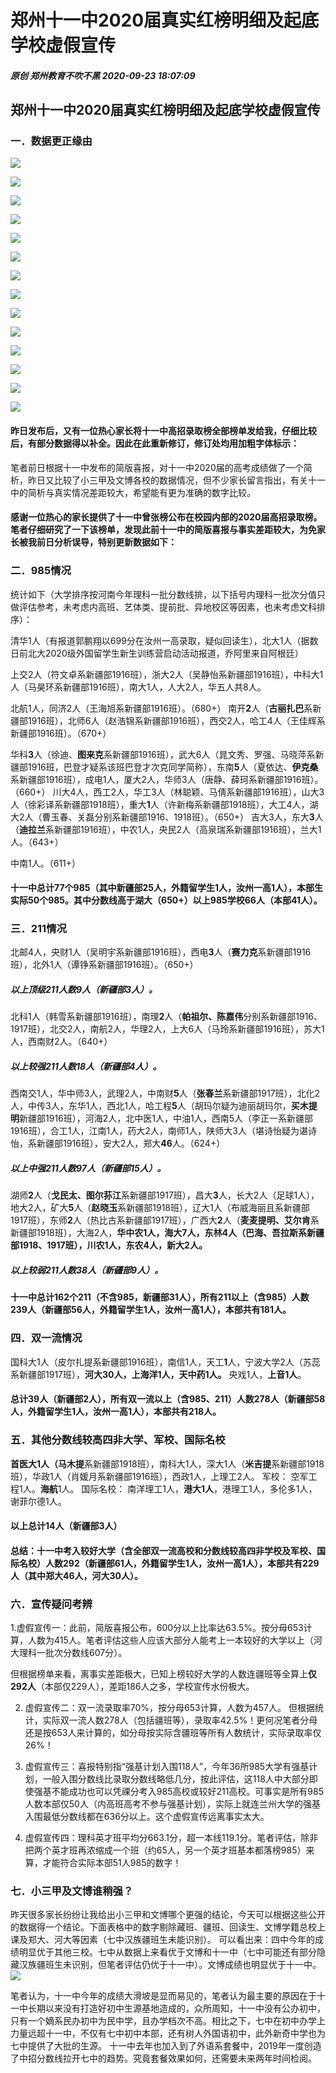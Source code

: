 # 郑州十一中2020届真实红榜明细及起底学校虚假宣传
##### 原创 郑州教育不吹不黑 2020-09-23 18:07:09
## 郑州十一中2020届真实红榜明细及起底学校虚假宣传

### 一．数据更正缘由

![](https://raw.githubusercontent.com/zzgrb2020/zzgrb2020/master/files/zz11z01.jpg)

![](https://raw.githubusercontent.com/zzgrb2020/zzgrb2020/master/files/zz11z02.jpg)

![](https://raw.githubusercontent.com/zzgrb2020/zzgrb2020/master/files/zz11z03.jpg)

![](https://raw.githubusercontent.com/zzgrb2020/zzgrb2020/master/files/zz11z04.jpg)

![](https://raw.githubusercontent.com/zzgrb2020/zzgrb2020/master/files/zz11z05.jpg)

![](https://raw.githubusercontent.com/zzgrb2020/zzgrb2020/master/files/zz11z06.jpg)

![](https://raw.githubusercontent.com/zzgrb2020/zzgrb2020/master/files/zz11z07.jpg)

![](https://raw.githubusercontent.com/zzgrb2020/zzgrb2020/master/files/zz11z08.jpg)

![](https://raw.githubusercontent.com/zzgrb2020/zzgrb2020/master/files/zz11z09.jpg)

![](https://raw.githubusercontent.com/zzgrb2020/zzgrb2020/master/files/zz11z10.jpg)

![](https://raw.githubusercontent.com/zzgrb2020/zzgrb2020/master/files/zz11z11.jpg)

![](https://raw.githubusercontent.com/zzgrb2020/zzgrb2020/master/files/zz11z12.jpg)

![](https://raw.githubusercontent.com/zzgrb2020/zzgrb2020/master/files/zz11z13.jpg)

![](https://raw.githubusercontent.com/zzgrb2020/zzgrb2020/master/files/zz11z14.jpg)


#### 昨日发布后，又有一位热心家长将十一中高招录取榜全部榜单发给我，仔细比较后，有部分数据得以补全。因此在此重新修订，修订处均用加粗字体标示：

笔者前日根据十一中发布的简版喜报，对十一中2020届的高考成绩做了一个简析，昨日又比较了小三甲及文博各校的数据情况，但不少家长留言指出，有关十一中的简析与真实情况差距较大，希望能有更为准确的数字比较。
#### 感谢一位热心的家长提供了十一中曾张榜公布在校园内部的2020届高招录取榜。笔者仔细研究了一下该榜单，发现此前十一中的简版喜报与事实差距较大，为免家长被我前日分析误导，特别更新数据如下：

### 二．985情况
统计如下（大学排序按河南今年理科一批分数线排，以下括号内理科一批次分值只做评估参考，未考虑内高班、艺体类、提前批、异地校区等因素，也未考虑文科排序）：

清华1人（有报道郭鹏翔以699分在汝州一高录取，疑似回读生），北大1人（据数日前北大2020级外国留学生新生训练营启动活动报道，乔阿里来自阿根廷）

上交2人（符文卓系新疆部1916班），浙大2人（吴静怡系新疆部1916班），中科大1人（马昊环系新疆部1916班），南大1人，人大2人，华五人共8人。

北航1人，同济2人（王海旭系新疆部1916班）。（680+）
南开**2**人（**古丽扎巴**系新疆部1916班），北师6人（赵浩锦系新疆部1916班），西交2人，哈工4人（王佳辉系新疆部1916班）。（670+）

华科**3**人（徐迪、**图来克**系新疆部1916班），武大6人（晁文秀、罗强、马晓萍系新疆部1916班，巴登才疑系该班巴登才次克同学简称），东南**5**人（夏依达、**伊克桑**系新疆部1916班），成电1人，厦大2人，华师3人（唐静、薛珂系新疆部1916班）。（660+）
川大4人，西工2人，华工3人（林聪颖、马倩系新疆部1916班），山大3人（徐彩译系新疆部1918班），重大**1**人（许新梅系新疆部1918班），大工4人，湖大2人（曹玉春、关磊分别系新疆部1916、1918班）。（650+）
吉大3人，东大**3**人（**迪拉兰**系新疆部1916班），中农1人，央民2人（高泉瑞系新疆部1916班），兰大1人。（643+）

中南1人。（611+）

#### 十一中总计77个985（其中新疆部25人，外籍留学生1人，汝州一高1人），本部生实际50个985。其中分数线高于湖大（650+）以上985学校66人（本部41人）。

### 三．211情况
北邮4人，央财1人（吴明宇系新疆部1916班），西电**3**人（**赛力克**系新疆部1916班），北外1人（谭铮系新疆部1916班）。（650+）
##### 以上顶级211人数**9**人（新疆部3人）。

北科1人（韩雪系新疆部1916班），南理**2**人（**帕祖尔、陈嘉伟**分别系新疆部1916、1917班），北交2人，南航2人，华理2人，上大6人（马玲系新疆部1916班），苏大1人，西南财2人。（640+）
##### 以上较强211人数**18**人（新疆部**4**人）。

西南交1人，华中师3人，武理2人，中南财**5**人（**张春兰**系新疆部1917班），北化2人，中传3人，东华1人，西北1人，哈工程**5**人（胡玛尔疑为迪丽胡玛尔，**买木提明**新疆部1916班），河海2人，北中医1人，中油1人，西南5人（李正一系新疆部1916班），合工1人，江南1人，药大2人，南师1人，陕师大3人（堪诗怡疑为谌诗怡，系新疆部1916班），安大2人，郑大**46**人。（624+）
##### 以上中强211人数**97**人（新疆部**15**人）。

湖师**2**人（**戈民太、图尔荪江**系新疆部1917班），昌大**3**人，长大2人（足球1人），地大2人，矿大**5**人（**赵晓玉**系新疆部1918班），辽大1人（布威海丽且系新疆部1917班），东师**2**人（热比古系新疆部1917班），广西大**2**人（**麦麦提明、艾尔肯**系新疆部1918班），大海2人，**华中农1人，海大7人，东林4人（巴海、吾拉斯系新疆部1918、1917班），川农1人，东农4人，新大2人。**
##### 以上较弱211人数38人（新疆部9人）。

#### 十一中总计162个211（不含985，新疆部31人），所有211以上（含985）人数239人（新疆部56人，外籍留学生1人，汝州一高1人），本部共有181人。

### 四．双一流情况
国科大1人（皮尔扎提系新疆部1916班），南信1人，天工**1**人，宁波大学2人（苏蕊系新疆部1917班），**河大30人，上海洋1人，天中药1人。**
央戏1人，**上音1人**。
#### 总计39人（新疆部2人），所有双一流以上（含985、211）人数278人（新疆部58人，外籍留学生1人，汝州一高1人），本部共有218人。

### 五．其他分数线较高四非大学、军校、国际名校
**首医大1人（马木提**系新疆部1918班），南科大1人，深大1人（**米吉提**系新疆部1918班），华政1人（肖媛月系新疆部1916班），西政1人，上理工2人。
军校：
空军工程1人。**海航**1人。
国际名校：
南洋理工1人，**港大1人**，港理工1人，多伦多1人，谢菲尔德1人。
#### 以上总计14人（新疆部3人）

#### 总结：十一中考入较好大学（含全部双一流高校和分数线较高四非学校及军校、国际名校）人数292（新疆部61人，外籍留学生1人，汝州一高1人），本部共有229人（其中郑大46人，河大30人）。

### 六．宣传疑问考辨

1.虚假宣传一：此前，简版喜报公布，600分以上比率达63.5%。按分母653计算，人数为415人。笔者评估这些人应该大部分人能考上一本较好的大学以上（河大理科一批次分数线607分）。

但根据榜单来看，离事实差距极大，已知上榜较好大学的人数连疆班等全算上**仅292人**（本部仅229人），差距186人之多，学校宣传水份极大。

2. 虚假宣传二：双一流录取率70%，按分母653计算，人数为457人。
但根据统计，实际双一流人数278人（包括疆班等），录取率42.5%！更何况笔者分母还是按653人来计算的，如分母按实际含疆班等所有人数统计，实际录取率仅26%！

3. 虚假宣传三：喜报特别指“强基计划入围118人”，今年36所985大学有强基计划，一般入围分数线比录取分数线略低几分，按此评估，这118人中大部分即使强基不能成功也可以凭祼分考入985高校或较好211高校。可事实是所有985人数本部仅50人（内高班高考不参与强基计划），实际上就连兰州大学的强基入围最低分数线都在636分以上。这个虚假宣传远离事实太大。
4. 虚假宣传四：理科英才班平均分663.1分，超一本线119.1分。笔者评估，除非把两个英才班再浓缩成一个班（约65人，另一个英才班基本都落榜985）来算，才能符合实际本部51人985的数字！

### 七．小三甲及文博谁稍强？
昨天很多家长纷纷让我给出小三甲和文博哪个更强的结论，今天可以根据这些公开的数据得一个结论。下面表格中的数字剔除藏班、疆班、回读生、文博学籍总校上课及郑大、河大等因素（七中汉族疆班生未能识别）。
可以看出来：四中今年的成绩明显优于其他三校。七中从数据上来看优于文博和十一中（七中可能还有部分隐藏汉族疆班生未识别，但笔者评估仍优于十一中）。文博成绩也明显优于十一中。
![](https://raw.githubusercontent.com/zzgrb2020/zzgrb2020/master/files/zz11z15.jpg)

笔者认为，十一中今年的成绩大滑坡是显而易见的，笔者认为最主要的原因在于十一中长期以来没有打造好初中生源基地造成的，众所周知，十一中没有公办初中，只有一个嫡系民办初中为民中学，且办学档次不高。相比之下，七中在初中办学上力量远超十一中，不仅有七中初中本部，还有树人外国语初中，此外新奇中学也为七中提供了大批的生源。
十一中去年也加入到了外语系套餐中，2019年一度创造了中招分数线拉开七中的趋势。究竟套餐效果如何，还需要未来两年时间检阅。
